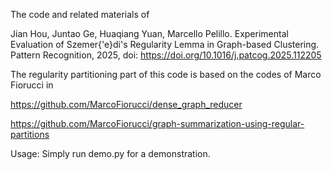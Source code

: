The code and related materials of

Jian Hou, Juntao Ge, Huaqiang Yuan, Marcello Pelillo. Experimental Evaluation of Szemer{\'e}di's Regularity Lemma in Graph-based Clustering. Pattern Recognition, 2025, doi:
https://doi.org/10.1016/j.patcog.2025.112205

The regularity partitioning part of this code is based on the codes of Marco Fiorucci in

https://github.com/MarcoFiorucci/dense_graph_reducer

https://github.com/MarcoFiorucci/graph-summarization-using-regular-partitions


Usage:
Simply run demo.py for a demonstration.
